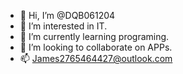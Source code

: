 - 👋 Hi, I’m @DQB061204
- 👀 I’m interested in IT.
- 🌱 I’m currently learning programing.
- 💞️ I’m looking to collaborate on APPs.
- 📫 James2765464427@outlook.com

<!---
DQB061204 is from China.
--->
